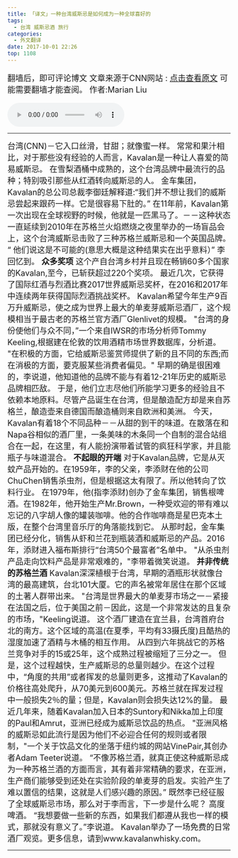 ```yaml
---
title: 「译文」一种台湾威斯忌是如何成为一种全球喜好的
tags:
  - 台湾 威斯忌酒 旅行 
categories:
  - 外文翻译
date: 2017-10-01 22:26
top: 1108
---
```

<font size=4>

翻墙后，即可评论博文
文章来源于CNN网站 :  [点击查看原文](http://edition.cnn.com/travel/article/taiwan-whisky-kavalan/index.html) 可能需要翻墙才能查阅。
作者:Marian Liu

</font>
<!--more-->
<audio controls="controls" name="media" style="width:264px"  autoplay loop=true> <source src="/musics/wish.mp3"></audio>

***
<font size=4>
台湾(CNN)－它入口丝滑，甘甜；就像蜜一样。
常常和果汁相比，对于那些没有经验的人而言，Kavalan是一种让人喜爱的简易威斯忌。
在雪梨酒桶中成熟的，这个台湾品牌中最流行的品种；特别吸引那些从红酒转向威斯忌的人。
金车集团，Kavalan的总公司总裁李御廷解释道:“我们并不想让我们的威斯忌尝起来跟药一样。它是很容易下肚的。”
在11年前，Kavalan第一次出现在全球视野的时候，他就是一匹黑马了。－－这种状态一直延续到2010年在苏格兰火焰燃烧之夜里举办的一场盲品会上，这个台湾威斯忌击败了三种苏格兰威斯忌和一个英国品牌。
“ 他们说这是不可能的(意思大概是这种结果实在出乎意料）” 李回忆到。
<b>众多奖项</b>
这个产自台湾乡村并且现在畅销60多个国家的Kavalan,至今，已斩获超过220个奖项。
最近几次，它获得了国际红酒与烈酒比赛2017世界威斯忌奖杯，在2016和2017年中连续两年获得国际烈酒挑战奖杯。
Kavalan希望今年生产9百万升威斯忌，使之成为世界上最大的单麦芽威斯忌酒厂，这个规模相当于最古老的苏格兰官方酒厂Glenlivet的规模。
"台湾的身份使他们与众不同，”一个来自IWSR的市场分析师Tommy Keeling,根据建在伦敦的饮用酒精市场世界数据库，分析道。
"在积极的方面，它给威斯忌鉴赏师提供了新的且不同的东西;而在消极的方面，要克服某些消费者偏见。"
早期的确是很困难的，李说道，他知道他的品牌不能与有着12-21年历史的威斯忌品牌相匹敌。
于是，他们立志尽他们所能学习更多的经验且不依赖本地原料。尽管产品诞生在台湾，但是酿造配方却是来自苏格兰，酿造壶来自德国而酿造桶则来自欧洲和美洲。
今天，Kavalan有着18个不同品种－－从甜的到干的味道。在散落在和Napa谷相似的酒厂里，一条美味的木条同一个自制的混合站组合在一起，在这里，有人能扮演带着试管的疯狂科学家，并且能瓶子与味道混合。
<b>不起眼的开端</b>
对于Kavalan品牌，它是从灭蚊产品开始的。在1959年，李的父亲，李添财在他的公司ChuChen销售杀虫剂，但是根据这太有限了。所以他转向了饮料行业。
在1979年，他(指李添财)创办了金车集团，销售根啤酒。在1982年，他开始生产Mr.Brown，一种受欢迎的带有难以忘记的八字胡人像的罐装咖啡。他的合作咖啡商是星巴克本土版，在整个台湾里音乐厅的角落能找到它。
从那时起，金车集团已经分化，销售从虾和兰花到瓶装酒和威斯忌的产品。2016年，添财进入福布斯排行“台湾50个最富者”名单中。
"从杀虫剂产品走向饮料产品是非常艰难的，"李带着微笑说道。
<b>并非传统的苏格兰酒</b>
Kavalan深深植根于台湾，早期的酒瓶形状就像台湾的最高建筑，台北101大厦。它的声名被常年居住在那个区域的土著人群带出来。
"台湾是世界最大的单麦芽市场之一－紧接在法国之后，位于美国之前－因此，这是一个非常发达的且复杂的市场，"Keeling说道。
这个酒厂建造在宜兰县，台湾首府台北的南方。这个区域的高温(在夏季，平均有33摄氏度)且酷热的湿度加速了酒精与木桶的相互作用。
从四到六年挑战它的苏格兰竞争对手的15或25年，这个成熟过程被缩短了三分之一。
但是，这个过程越快，生产威斯忌的总量则越少。在这个过程中，“角度的共用”或者挥发的总量则更多，这推动了Kavalan的价格往高处爬升，从70美元到600美元。苏格兰就在挥发过程中一般损失2％的量；但是，Kavalan则会损失达12%的量。
最近几年来，随着Kavalan加入日本的Suntory和Nikka加上印度的Paul和Amrut，亚洲已经成为威斯忌饮品的热点。
"亚洲风格的威斯忌如此流行是因为他们不必迎合任何的规则或者限制，"一个关于饮品文化的坐落于纽约城的网站VinePair,其创办者Adam Teeter说道。
“不像苏格兰酒，就真正使这种威斯忌成为一种苏格兰酒的方面而言，其有着非常精确的要求，在亚洲，生产商们能够受到还处在实验阶段的单麦芽的启发。实验产生了难以置信的结果，这就是人们感兴趣的原因。”
既然李已经征服了全球威斯忌市场，那么对于李而言，下一步是什么呢？
高度啤酒。
“我想要做一些新的东西，如果我们都遵从我也一样的模式，那就没有意义了。”李说道。
Kavalan举办了一场免费的日常酒厂观览。更多信息，请到www.kavalanwhisky.com。
</font>

***
